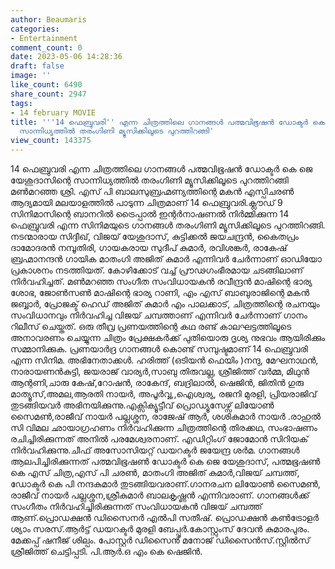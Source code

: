 ```yaml
---
author: Beaumaris
categories:
- Entertainment
comment_count: 0
date: 2023-05-06 14:28:36
draft: false
image: ''
like_count: 6490
share_count: 2947
tags:
- 14 february MOVIE
title: '''14 ഫെബ്രുവരി'' എന്ന ചിത്രത്തിലെ ഗാനങ്ങൾ പത്മവിഭൂഷൻ ഡോക്ടർ കെ ജെ യേശുദാസിന്റെ
  സാന്നിധ്യത്തിൽ തരംഗിണി മ്യൂസിക്കിലൂടെ പുറത്തിറങ്ങി'
view_count: 143375
---
```


14 ഫെബ്രുവരി എന്ന ചിത്രത്തിലെ ഗാനങ്ങൾ പത്മവിഭൂഷൻ ഡോക്ടർ കെ ജെ യേശുദാസിന്റെ സാന്നിധ്യത്തിൽ തരംഗിണി മ്യൂസിക്കിലൂടെ പുറത്തിറങ്ങി മൺമറഞ്ഞ ശ്രി. എസ് പി ബാലസുബ്രഹ്മണ്യത്തിന്റെ മകൻ എസ്പിചരൺ ആദ്യമായി മലയാളത്തിൽ പാടുന്ന ചിത്രമാണ് 14 ഫെബ്രുവരി.ക്ലൗഡ് 9 സിനിമാസിന്റെ ബാനറിൽ ട്രൈപ്പാൽ ഇന്റർനാഷണൽ നിർമ്മിക്കുന്ന 14 ഫെബ്രുവരി എന്ന സിനിമയുടെ ഗാനങ്ങൾ തരംഗിണി മ്യൂസിക്കിലൂടെ പുറത്തിറങ്ങി. നടന്മാരായ സിദ്ദീഖ്, വിജയ് യേശുദാസ്, കുട്ടിക്കൽ ജയചന്ദ്രൻ, കൈതപ്രം ദാമോദരൻ നമ്പൂതിരി, ഗായകരായ സുദീപ് കുമാർ, രവിശങ്കർ, രാകേഷ് ബ്രഹ്മാനന്ദൻ ഗായിക മാതംഗി അജിത് കുമാർ എന്നിവർ ചേർന്നാണ് ഓഡിയോ പ്രകാശനം നടത്തിയത്. കോഴിക്കോട് വച്ച് പ്രൗഢഗംഭീരമായ ചടങ്ങിലാണ് നിർവഹിച്ചത്. മൺമറഞ്ഞ സംഗീത സംവിധായകൻ രവീന്ദ്രൻ മാഷിന്റെ ഭാര്യ ശോഭ, ജോൺസൺ മാഷിന്റെ ഭാര്യ റാണി, എം എസ് ബാബുരാജിന്റെ മകൻ ജബ്ബാർ, പ്രോജക്ട് ഹെഡ് അജിത് കുമാർ എം പാലക്കാട്, ചിത്രത്തിന്റെ രചനയും സംവിധാനവും നിർവഹിച്ച വിജയ് ചമ്പത്താണ് എന്നിവർ ചേർന്നാണ് ഗാനം റിലീസ് ചെയ്തത്. ഒരു തീവ്ര പ്രണയത്തിന്റെ കഥ രണ്ട് കാലഘട്ടത്തിലൂടെ അനാവരണം ചെയ്യുന്ന ചിത്രം പ്രേക്ഷകർക്ക് പുതിയൊരു ദൃശ്യ നുഭവം ആയിരിക്കും സമ്മാനിക്കുക. പ്രണയാർദ്ര ഗാനങ്ങൾ കൊണ്ട് സമ്പുഷ്ടമാണ് 14 ഫെബ്രുവരി എന്ന സിനിമ. [](https://cdn.boolokam.com/articles/2023/05/FWFFFF-1.jpg)അഭിനേതാക്കൾ. ഹരിത്ത് (ഒടിയൻ ഫെയിം )നന്ദു, മേഘനാഥൻ, നാരായണൻകുട്ടി, ജയരാജ് വാര്യർ,സാബു തിരുവല്ല, ശ്രീജിത്ത് വർമ്മ, മിഥുൻ ആന്റണി,ചാരു കേഷ്,റോഷൻ, രാകേന്ദ്, ബദ്രിലാൽ, ഷെജിൻ, ജിതിൻ ഗുരു മാത്യൂസ്,അമല,ആരതി നായർ, അപൂർവ്വ,,ഐശ്വര്യ, രജനി മുരളി, പ്രിയരാജിവ് തുടങ്ങിയവർ അഭിനയിക്കുന്നു.എക്സിക്യൂട്ടീവ് പ്രൊഡ്യൂസേഴ്സ് ലിയോൺ സൈമൺ,രാജീവ് നായർ പല്ലശ്ശന, രാജേഷ് ആർ, ശശികുമാർ നായർ .രാഹുൽ സി വിമല ഛായാഗ്രഹണം നിർവഹിക്കുന്ന ചിത്രത്തിന്റെ തിരക്കഥ, സംഭാഷണം രചിച്ചിരിക്കുന്നത് അനിൽ പരമേശ്വരനാണ്. എഡിറ്റിംഗ് ജോമോൻ സിറിയക് നിർവഹിക്കുന്നു.ചീഫ് അസോസിയറ്റ് ഡയറക്ടർ ജയേന്ദ്ര ശർമ. ഗാനങ്ങൾ ആലപിച്ചിരിക്കുന്നത് പത്മവിഭൂഷൺ ഡോക്ടർ കെ ജെ യേശുദാസ്, പത്മഭൂഷൺ കെ എസ് ചിത്ര,എസ് പി ചരൺ, മാതംഗി അജിത് കുമാർ,വിജയ് ചമ്പത്ത്, ഡോക്ടർ കെ പി നന്ദകുമാർ തുടങ്ങിയവരാണ്.ഗാനരചന ലിയോൺ സൈമൺ, രാജീവ് നായർ പല്ലശ്ശന,ശ്രീകുമാർ ബാലകൃഷ്ണൻ എന്നിവരാണ്. ഗാനങ്ങൾക്ക് സംഗീതം നിർവഹിച്ചിരിക്കുന്നത് സംവിധായകൻ വിജയ് ചമ്പത്ത് ആണ്.പ്രൊഡക്ഷൻ ഡിസൈനർ എൽപി സതീഷ്. പ്രൊഡക്ഷൻ കൺട്രോളർ ശ്യാം സരസ്.ആർട്ട് ഡയറക്ടർ മുരളി ബേപ്പൂർ.കോസ്റ്റുംസ് ദേവൻ കുമാരപുരം. മേക്കപ്പ് ഷനീജ് ശില്പം. പോസ്റ്റർ ഡിസൈൻ മനോജ് ഡിസൈൻസ്.സ്റ്റിൽസ് ശ്രീജിത്ത് ചെട്ടിപ്പടി. പി.ആർ.ഒ എം കെ ഷെജിൻ.